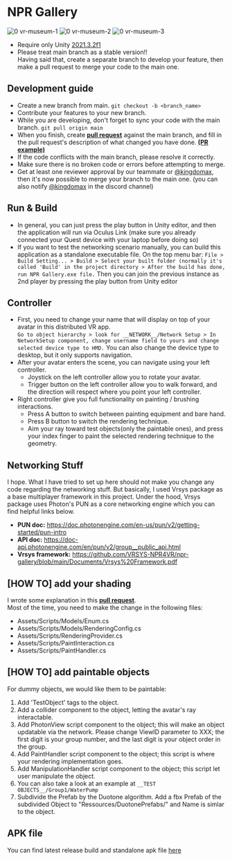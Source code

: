 # NPR Gallery
![0  vr-museum-1](https://user-images.githubusercontent.com/6430428/175570185-b9badbd1-0ef7-4dba-96e5-40bb4c43aac8.PNG)
![0  vr-museum-2](https://user-images.githubusercontent.com/6430428/175570194-9fca51ac-51f1-4e18-8d63-7232de230866.PNG)
![0  vr-museum-3](https://user-images.githubusercontent.com/6430428/175570201-8756b040-1fa9-435e-b477-1ad967b56467.PNG)

- Require only Unity [2021.3.2f1](https://unity3d.com/get-unity/download/archive)
- Please treat main branch as a stable version!!<br />
Having said that, create a separate branch to develop your feature, then make a pull request to merge your code to the main one.

## Development guide 
- Create a new branch from main. `git checkout -b <branch_name>`
- Contribute your features to your new branch.
- While you are developing, don't forget to sync your code with the main branch. `git pull origin main`
- When you finish, create [**pull request**](https://github.com/VRSYS-NPR4VR/npr-gallery/compare) against the main branch, and fill in the pull request's description of what changed you have done. [**(PR example)**](https://github.com/VRSYS-NPR4VR/npr-gallery/pull/1)
- If the code conflicts with the main branch, please resolve it correctly.
- Make sure there is no broken code or errors before attempting to merge.
- Get at least one reviewer approval by our teammate or [@kingdomax](https://github.com/orgs/VRSYS-NPR4VR/people/kingdomax), then it's now possible to merge your branch to the main one. (you can also notify [@kingdomax](https://github.com/orgs/VRSYS-NPR4VR/people/kingdomax) in the discord channel)

## Run & Build 
- In general, you can just press the play button in Unity editor, and then the application will run via Oculus Link (make sure you already connected your Quest device with your laptop before doing so)
- If you want to test the networking scenario manually, you can build this application as a standalone executable file.
On the top menu bar: `File > Build Setting... > Build > Select your built folder (normally it's called 'Build' in the project directory > After the build has done, run NPR Gallery.exe file.` Then you can join the previous instance as 2nd player by pressing the play button from Unity editor

## Controller 
- First, you need to change your name that will display on top of your avatar in this distributed VR app.<br />
`Go to object hierarchy > look for __NETWORK__/Network Setup > In NetworkSetup component, change username field to yours and change selected device type to HMD.` You can also change the device type to desktop, but it only supports navigation.
- After your avatar enters the scene, you can navigate using your left controller.
  - Joystick on the left controller allow you to rotate your avatar. 
  - Trigger button on the left controller allow you to walk forward, and the direction will respect where you point your left controller.
- Right controller give you full functionality on painting / brushing interactions.
  - Press A button to switch between painting equipment and bare hand.
  - Press B button to switch the rendering technique.
  - Aim your ray toward test objects(only the paintable ones), and press your index finger to paint the selected rendering technique to the geometry.

## Networking Stuff 
I hope. What I have tried to set up here should not make you change any code regarding the networking stuff. But basically, I used Vrsys package as a base multiplayer framework in this project. Under the hood, Vrsys package uses Photon's PUN as a core networking engine which you can find helpful links below.
- **PUN doc:** https://doc.photonengine.com/en-us/pun/v2/getting-started/pun-intro
- **API doc:** https://doc-api.photonengine.com/en/pun/v2/group__public_api.html
- **Vrsys framework:** https://github.com/VRSYS-NPR4VR/npr-gallery/blob/main/Documents/Vrsys%20Framework.pdf

## [HOW TO] add your shading  
I wrote some explanation in this [**pull request**](https://github.com/VRSYS-NPR4VR/npr-gallery/pull/1). <br />
Most of the time, you need to make the change in the following files:
- Assets/Scripts/Models/Enum.cs
- Assets/Scripts/Models/RenderingConfig.cs
- Assets/Scripts/RenderingProvider.cs
- Assets/Scripts/PaintInteraction.cs
- Assets/Scripts/PaintHandler.cs

## [HOW TO] add paintable objects 
For dummy objects, we would like them to be paintable:  
1. Add 'TestObject' tags to the object.
2. Add a collider component to the object, letting the avatar's ray interactable.
3. Add PhotonView script component to the object; this will make an object updatable via the network.
Please change ViewID parameter to XXX; the first digit is your group number, and the last digit is your object order in the group.
4. Add PaintHandler script component to the object; this script is where your rendering implementation goes.
5. Add ManipulationHandler script component to the object; this script let user manipulate the object.
6. You can also take a look at an example at `__TEST OBJECTS__/Group1/WaterPump`
7. Subdivide the Prefab by the Duotone algorithm. Add a fbx Prefab of the subdivided Object to "Ressources/DuotonePrefabs/" and Name is simlar to the object.

## APK file
You can find latest release build and standalone apk file [here](https://github.com/VRSYS-NPR4VR/npr-gallery/releases)
